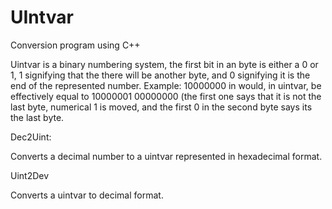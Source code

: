 UIntvar
=======

Conversion program using C++


Uintvar is a binary numbering system, the first bit in an byte is either a 0 or 1, 1 signifying that the there will be another byte, and 0 signifying it is the end of the represented number.
Example: 10000000 in would, in uintvar, be effectively equal to 10000001 00000000 (the first one says that it is not the last byte, numerical 1 is moved, and the first 0 in the second byte says its the last byte.


Dec2Uint:

Converts a decimal number to a uintvar represented in hexadecimal format.

Uint2Dev

Converts a uintvar to decimal format.
